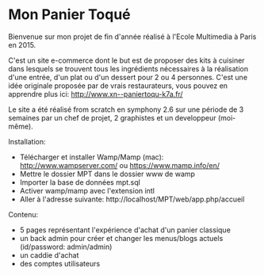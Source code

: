 Mon Panier Toqué
========================

Bienvenue sur mon projet de fin d'année réalisé à l'Ecole Multimedia à Paris en 2015.

C'est un site e-commerce dont le but est de proposer des kits à cuisiner dans lesquels se trouvent tous les ingrédients nécessaires à la réalisation d'une entrée, d'un plat ou d'un dessert pour 2 ou 4 personnes. C'est une idée originale proposée par de vrais restaurateurs, vous pouvez en apprendre plus ici: http://www.xn--paniertoqu-k7a.fr/

Le site a été réalisé from scratch en symphony 2.6 sur une période de 3 semaines par un chef de projet, 2 graphistes et un developpeur (moi-même).

Installation:

- Télécharger et installer Wamp/Mamp (mac): http://www.wampserver.com/ ou https://www.mamp.info/en/
- Mettre le dossier MPT dans le dossier www de wamp
- Importer la base de données mpt.sql
- Activer wamp/mamp avec l'extension intl
- Aller à l'adresse suivante: http://localhost/MPT/web/app.php/accueil

Contenu:

- 5 pages représentant l'expérience d'achat d'un panier classique
- un back admin pour créer et changer les menus/blogs actuels (id/password: admin/admin)
- un caddie d'achat
- des comptes utilisateurs

